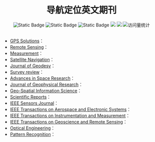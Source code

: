 <div align="center">
<h1>导航定位英文期刊</h1>
</div>


<div align="center">
    <img alt="Static Badge" src="https://img.shields.io/badge/QQ-1482275402-red">
    <img alt="Static Badge" src="https://img.shields.io/badge/%E5%BE%AE%E4%BF%A1-lizhengxiao99-green">
    <img alt="Static Badge" src="https://img.shields.io/badge/Email-dauger%40126.com-brown">
    <a href="https://blog.csdn.net/daoge2666/"><img src="https://img.shields.io/badge/CSDN-论坛-c32136" /></a>
    <a href="https://www.zhihu.com/people/dao-ge-92-60/"><img src="https://img.shields.io/badge/Zhihu-知乎-blue" /></a>
    <img src="https://komarev.com/ghpvc/?username=LiZhengXiao99&label=Views&color=0e75b6&style=flat" alt="访问量统计" />
</div>
<br/>

* [GPS Solutions](https://link.springer.com/journal/10291)：
* [Remote Sensing](https://www.mdpi.com/journal/remotesensing)：
* [Measurement](https://www.sciencedirect.com/journal/measurement)：
* [Satellite Navigation](https://satellite-navigation.springeropen.com/)：
* [Journal of Geodesy](https://link.springer.com/journal/190)：
* [Survey review](https://www.tandfonline.com/journals/ysre20)：
* [Advances in Space Research](https://www.sciencedirect.com/journal/advances-in-space-research)：
* [Journal of Geophysical Research](https://jgr-spacephysics-submit.agu.org/cgi-bin/main.plex)：
* [Geo-Spatial Information Science](https://www.tandfonline.com/journals/tgsi20)：
* [Scientific Reports](https://www.nature.com/srep/)：
* [IEEE Sensors Journal](https://ieee-sensors.org/ieee-sensors-journal/)：
* [IEEE Transactions on Aerospace and Electronic Systems](https://ieee-aess.org/publications/taes)：
* [IEEE Transactions on Instrumentation and Measurement](https://ieee-ims.org/publication/ieee-tim)：
* [IEEE Transactions on Geoscience and Remote Sensing](https://ieeexplore.ieee.org/xpl/RecentIssue.jsp?punumber=36)：
* [Optical Engineering](https://www.spiedigitallibrary.org/journals/optical-engineering)：
* [Pattern Recognition](https://www.journals.elsevier.com/pattern-recognition/)：